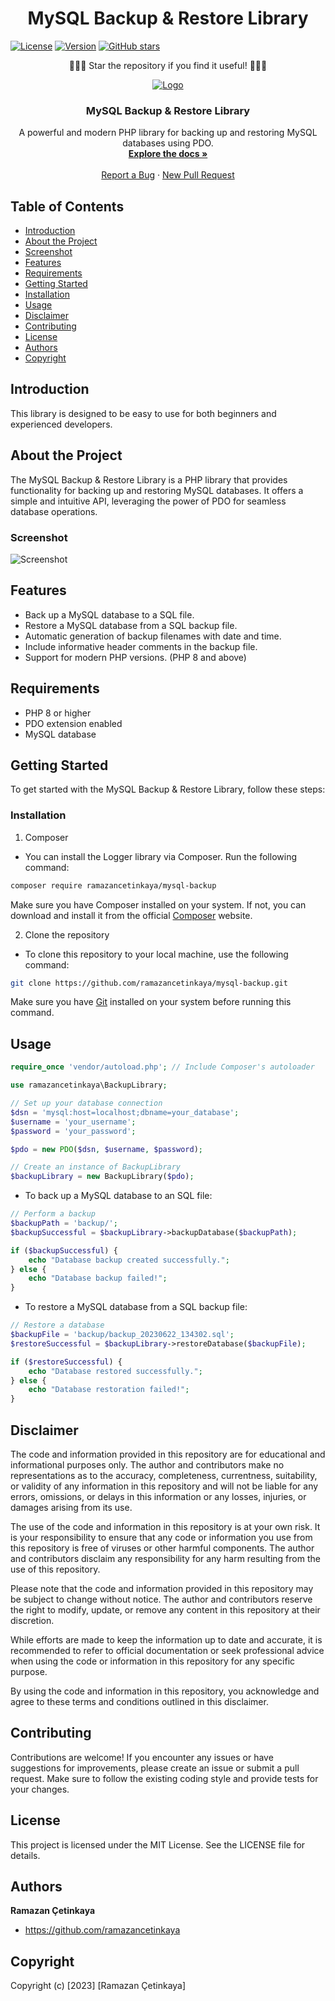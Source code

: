 <h1 align="center">MySQL Backup & Restore Library</h1>

[![License](https://img.shields.io/badge/license-MIT-blue.svg)](LICENSE)
[![Version](https://img.shields.io/badge/version-1.0.0-green.svg)](https://github.com/ramazancetinkaya/password-generator)
[![GitHub stars](https://img.shields.io/github/stars/ramazancetinkaya/mysql-backup.svg?style=social)](https://github.com/ramazancetinkaya/mysql-backup/stargazers)

<p align="center">
🌟🌟🌟 Star the repository if you find it useful! 🌟🌟🌟
</p>

<p align="center">
  <a href="https://github.com/ramazancetinkaya/mysql-backup">
    <img src="https://www.mysql.com/common/logos/logo-mysql-170x115.png" alt="Logo">
  </a>

  <h3 align="center">MySQL Backup & Restore Library</h3>

  <p align="center">
    A powerful and modern PHP library for backing up and restoring MySQL databases using PDO.
    <br />
    <a href="https://github.com/ramazancetinkaya/mysql-backup/blob/main/README.md"><strong>Explore the docs »</strong></a>
    <br />
    <br />
    <a href="https://github.com/ramazancetinkaya/mysql-backup/issues">Report a Bug</a>
    ·
    <a href="https://github.com/ramazancetinkaya/mysql-backup/pulls">New Pull Request</a>
  </p>
</p>

## Table of Contents

* [Introduction](#introduction)
* [About the Project](#about-the-project)
* [Screenshot](#screenshot)
* [Features](#features)
* [Requirements](#requirements)
* [Getting Started](#getting-started)
* [Installation](#installation)
* [Usage](#usage)
* [Disclaimer](#disclaimer)
* [Contributing](#contributing)
* [License](#license)
* [Authors](#authors)
* [Copyright](#copyright)

## Introduction

This library is designed to be easy to use for both beginners and experienced developers.

## About the Project

The MySQL Backup & Restore Library is a PHP library that provides functionality for backing up and restoring MySQL databases. It offers a simple and intuitive API, leveraging the power of PDO for seamless database operations.

### Screenshot

![Screenshot](https://i.imgur.com/piAh4Xf.png)

## Features

* Back up a MySQL database to a SQL file.
* Restore a MySQL database from a SQL backup file.
* Automatic generation of backup filenames with date and time.
* Include informative header comments in the backup file.
* Support for modern PHP versions. (PHP 8 and above)

## Requirements

- PHP 8 or higher
- PDO extension enabled
- MySQL database

## Getting Started

To get started with the MySQL Backup & Restore Library, follow these steps:

### Installation

1) Composer

- You can install the Logger library via Composer. Run the following command:

```bash
composer require ramazancetinkaya/mysql-backup
```

Make sure you have Composer installed on your system. If not, you can download and install it from the official <a href="https://getcomposer.org/">Composer</a> website.

2) Clone the repository

- To clone this repository to your local machine, use the following command:

```sh
git clone https://github.com/ramazancetinkaya/mysql-backup.git
```

Make sure you have <a href="https://git-scm.com/">Git</a> installed on your system before running this command.

## Usage

```php
require_once 'vendor/autoload.php'; // Include Composer's autoloader

use ramazancetinkaya\BackupLibrary;

// Set up your database connection
$dsn = 'mysql:host=localhost;dbname=your_database';
$username = 'your_username';
$password = 'your_password';

$pdo = new PDO($dsn, $username, $password);

// Create an instance of BackupLibrary
$backupLibrary = new BackupLibrary($pdo);
```

- To back up a MySQL database to an SQL file:
```php
// Perform a backup
$backupPath = 'backup/';
$backupSuccessful = $backupLibrary->backupDatabase($backupPath);

if ($backupSuccessful) {
    echo "Database backup created successfully.";
} else {
    echo "Database backup failed!";
}

```

- To restore a MySQL database from a SQL backup file:
```php
// Restore a database
$backupFile = 'backup/backup_20230622_134302.sql';
$restoreSuccessful = $backupLibrary->restoreDatabase($backupFile);

if ($restoreSuccessful) {
    echo "Database restored successfully.";
} else {
    echo "Database restoration failed!";
}
```

## Disclaimer

The code and information provided in this repository are for educational and informational purposes only. The author and contributors make no representations as to the accuracy, completeness, currentness, suitability, or validity of any information in this repository and will not be liable for any errors, omissions, or delays in this information or any losses, injuries, or damages arising from its use.

The use of the code and information in this repository is at your own risk. It is your responsibility to ensure that any code or information you use from this repository is free of viruses or other harmful components. The author and contributors disclaim any responsibility for any harm resulting from the use of this repository.

Please note that the code and information provided in this repository may be subject to change without notice. The author and contributors reserve the right to modify, update, or remove any content in this repository at their discretion.

While efforts are made to keep the information up to date and accurate, it is recommended to refer to official documentation or seek professional advice when using the code or information in this repository for any specific purpose.

By using the code and information in this repository, you acknowledge and agree to these terms and conditions outlined in this disclaimer.

## Contributing

Contributions are welcome! If you encounter any issues or have suggestions for improvements, please create an issue or submit a pull request. 
Make sure to follow the existing coding style and provide tests for your changes.

## License

This project is licensed under the MIT License. See the LICENSE file for details.

## Authors

**Ramazan Çetinkaya**
- <https://github.com/ramazancetinkaya>

## Copyright

Copyright (c) [2023] [Ramazan Çetinkaya]
